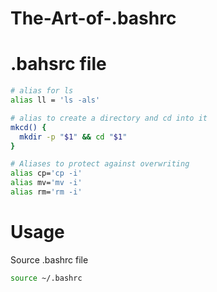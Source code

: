 # The-Art-of-.bashrc

# .bahsrc file

```bash
# alias for ls 
alias ll = 'ls -als'

# alias to create a directory and cd into it
mkcd() {
  mkdir -p "$1" && cd "$1"
}

# Aliases to protect against overwriting
alias cp='cp -i'
alias mv='mv -i'
alias rm='rm -i'
```

# Usage

Source .bashrc file 

```bash
source ~/.bashrc
```
